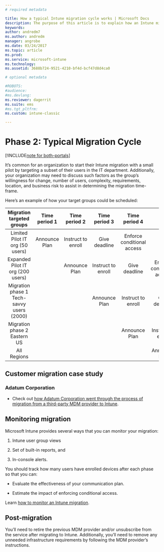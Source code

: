 ```yaml
---
# required metadata

title: How a typical Intune migration cycle works | Microsoft Docs
description: The purpose of this article is to explain how an Intune migration cycle works, and give examples on how customer handle the migration cycles.
keywords:
author: andredm7
ms.author: andredm
manager: angrobe
ms.date: 03/24/2017
ms.topic: article
ms.prod:
ms.service: microsoft-intune
ms.technology:
ms.assetid: 3688b724-9521-4210-bf4d-bcf47d8d4ca0

# optional metadata

#ROBOTS:
#audience:
#ms.devlang:
ms.reviewer: dagerrit
ms.suite: ems
#ms.tgt_pltfrm:
ms.custom: intune-classic

---
```


# Phase 2: Typical Migration Cycle

[!INCLUDE[note for both-portals](./includes/note-for-both-portals.md)]

It’s common for an organization to start their Intune migration with a small pilot by targeting a subset of their users in the IT department. Additionally, your organization may need to discuss such factors as the group’s willingness for change, number of users, complexity, requirements, location, and business risk to assist in determining the migration time-frame.

Here’s an example of how your target groups could be scheduled:

  | **Migration targeted groups** | **Time period 1** | **Time period 2** | **Time period 3** | **Time period 4** | **...**
|:---:|:---:|:---:|:---:|:---:|:---:|
| Limited Pilot IT org (50 users) | Announce Plan | Instruct to enroll | Give deadline | Enforce conditional access |  |                                                        
| Expanded Pilot IT org (200 users) |  | Announce Plan | Instruct to enroll | Give deadline | Enforce conditional access | 
| Migration phase 1 Tech-savvy users (2000) |  |  | Announce Plan | Instruct to enroll | Give deadline | 
| Migration phase 2 Eastern US |  |  |  | Announce Plan | Instruct to enroll | 
| All Regions |  |  |  |  | Announce Plan | 

## Customer migration case study

### Adatum Corporation

- Check out [how Adatum Corporation went through the process of migration from a third-party MDM provider to Intune](https://gallery.technet.microsoft.com/Intune-migration-guide-893a95e3?redir=0).

## Monitoring migration

Microsoft Intune provides several ways that you can monitor your migration:

1.  Intune user group views

2.  Set of built-in reports, and

3.  In-console alerts.

You should track how many users have enrolled devices after each phase so that you can:

-   Evaluate the effectiveness of your communication plan.

-   Estimate the impact of enforcing conditional access.

Learn [how to monitor an Intune migration](/intune-classic/deploy-use/understand-microsoft-intune-operations-by-using-reports).

## Post-migration

You’ll need to retire the previous MDM provider and/or unsubscribe from the service after migrating to Intune. Additionally, you’ll need to remove any unneeded infrastructure requirements by following the MDM provider’s instructions.
